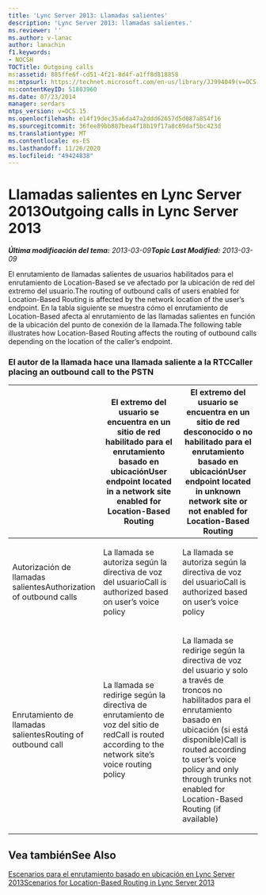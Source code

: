 ```yaml
---
title: 'Lync Server 2013: Llamadas salientes'
description: 'Lync Server 2013: llamadas salientes.'
ms.reviewer: ''
ms.author: v-lanac
author: lanachin
f1.keywords:
- NOCSH
TOCTitle: Outgoing calls
ms:assetid: 885ffe6f-cd51-4f21-8d4f-a1ff8d818858
ms:mtpsurl: https://technet.microsoft.com/en-us/library/JJ994049(v=OCS.15)
ms:contentKeyID: 51803960
ms.date: 07/23/2014
manager: serdars
mtps_version: v=OCS.15
ms.openlocfilehash: e14f19dec35a6da47a2ddd62657d5d087a854f16
ms.sourcegitcommit: 36fee89bb887bea4f18b19f17a8c69daf5bc423d
ms.translationtype: MT
ms.contentlocale: es-ES
ms.lasthandoff: 11/26/2020
ms.locfileid: "49424838"
---
```

# <a name="outgoing-calls-in-lync-server-2013"></a><span data-ttu-id="b0f71-103">Llamadas salientes en Lync Server 2013</span><span class="sxs-lookup"><span data-stu-id="b0f71-103">Outgoing calls in Lync Server 2013</span></span>

<div data-xmlns="http://www.w3.org/1999/xhtml">

<div class="topic" data-xmlns="http://www.w3.org/1999/xhtml" data-msxsl="urn:schemas-microsoft-com:xslt" data-cs="https://msdn.microsoft.com/">

<div data-asp="https://msdn2.microsoft.com/asp">



</div>

<div id="mainSection">

<div id="mainBody"><span data-ttu-id="b0f71-104">

<span> </span></span><span class="sxs-lookup"><span data-stu-id="b0f71-104">

<span> </span></span></span>

<span data-ttu-id="b0f71-105">_**Última modificación del tema:** 2013-03-09_</span><span class="sxs-lookup"><span data-stu-id="b0f71-105">_**Topic Last Modified:** 2013-03-09_</span></span>

<span data-ttu-id="b0f71-106">El enrutamiento de llamadas salientes de usuarios habilitados para el enrutamiento de Location-Based se ve afectado por la ubicación de red del extremo del usuario.</span><span class="sxs-lookup"><span data-stu-id="b0f71-106">The routing of outbound calls of users enabled for Location-Based Routing is affected by the network location of the user’s endpoint.</span></span> <span data-ttu-id="b0f71-107">En la tabla siguiente se muestra cómo el enrutamiento de Location-Based afecta al enrutamiento de las llamadas salientes en función de la ubicación del punto de conexión de la llamada.</span><span class="sxs-lookup"><span data-stu-id="b0f71-107">The following table illustrates how Location-Based Routing affects the routing of outbound calls depending on the location of the caller’s endpoint.</span></span>

### <a name="caller-placing-an-outbound-call-to-the-pstn"></a><span data-ttu-id="b0f71-108">El autor de la llamada hace una llamada saliente a la RTC</span><span class="sxs-lookup"><span data-stu-id="b0f71-108">Caller placing an outbound call to the PSTN</span></span>

<table>
<colgroup>
<col style="width: 33%" />
<col style="width: 33%" />
<col style="width: 33%" />
</colgroup>
<thead>
<tr class="header">
<th></th>
<th><span data-ttu-id="b0f71-109">El extremo del usuario se encuentra en un sitio de red habilitado para el enrutamiento basado en ubicación</span><span class="sxs-lookup"><span data-stu-id="b0f71-109">User endpoint located in a network site enabled for Location-Based Routing</span></span></th>
<th><span data-ttu-id="b0f71-110">El extremo del usuario se encuentra en un sitio de red desconocido o no habilitado para el enrutamiento basado en ubicación</span><span class="sxs-lookup"><span data-stu-id="b0f71-110">User endpoint located in unknown network site or not enabled for Location-Based Routing</span></span></th>
</tr>
</thead>
<tbody>
<tr class="odd">
<td><p><span data-ttu-id="b0f71-111">Autorización de llamadas salientes</span><span class="sxs-lookup"><span data-stu-id="b0f71-111">Authorization of outbound calls</span></span></p></td>
<td><p><span data-ttu-id="b0f71-112">La llamada se autoriza según la directiva de voz del usuario</span><span class="sxs-lookup"><span data-stu-id="b0f71-112">Call is authorized based on user’s voice policy</span></span></p></td>
<td><p><span data-ttu-id="b0f71-113">La llamada se autoriza según la directiva de voz del usuario</span><span class="sxs-lookup"><span data-stu-id="b0f71-113">Call is authorized based on user’s voice policy</span></span></p></td>
</tr>
<tr class="even">
<td><p><span data-ttu-id="b0f71-114">Enrutamiento de llamadas salientes</span><span class="sxs-lookup"><span data-stu-id="b0f71-114">Routing of outbound call</span></span></p></td>
<td><p><span data-ttu-id="b0f71-115">La llamada se redirige según la directiva de enrutamiento de voz del sitio de red</span><span class="sxs-lookup"><span data-stu-id="b0f71-115">Call is routed according to the network site’s voice routing policy</span></span></p></td>
<td><p><span data-ttu-id="b0f71-116">La llamada se redirige según la directiva de voz del usuario y solo a través de troncos no habilitados para el enrutamiento basado en ubicación (si está disponible)</span><span class="sxs-lookup"><span data-stu-id="b0f71-116">Call is routed according to user’s voice policy and only through trunks not enabled for Location-Based Routing (if available)</span></span></p></td>
</tr>
</tbody>
</table>


<div>

## <a name="see-also"></a><span data-ttu-id="b0f71-117">Vea también</span><span class="sxs-lookup"><span data-stu-id="b0f71-117">See Also</span></span>


[<span data-ttu-id="b0f71-118">Escenarios para el enrutamiento basado en ubicación en Lync Server 2013</span><span class="sxs-lookup"><span data-stu-id="b0f71-118">Scenarios for Location-Based Routing in Lync Server 2013</span></span>](lync-server-2013-scenarios-for-location-based-routing.md)  
  

<span data-ttu-id="b0f71-119"></div>

</div>

<span> </span>

</div>

</div>

</span><span class="sxs-lookup"><span data-stu-id="b0f71-119"></div>

</div>

<span> </span>

</div>

</div>

</span></span></div>

